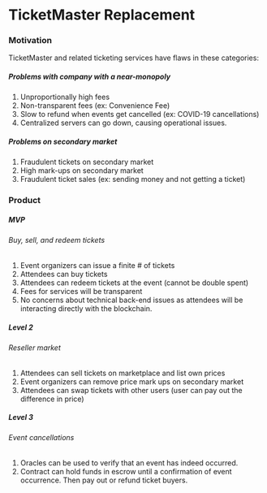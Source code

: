# TicketMaster Replacement

### Motivation 
TicketMaster and related ticketing services have flaws in these categories:

##### Problems with company with a near-monopoly
1. Unproportionally high fees
2. Non-transparent fees (ex: Convenience Fee)
3. Slow to refund when events get cancelled (ex: COVID-19 cancellations)
4. Centralized servers can go down, causing operational issues.

##### Problems on secondary market
1. Fraudulent tickets on secondary market
2. High mark-ups on secondary market
3. Fraudulent ticket sales (ex: sending money and not getting a ticket)

 
### Product

##### MVP
###### Buy, sell, and redeem tickets
1. Event organizers can issue a finite # of tickets
2. Attendees can buy tickets
3. Attendees can redeem tickets at the event (cannot be double spent)
4. Fees for services will be transparent
5. No concerns about technical back-end issues as attendees will be interacting directly with the blockchain.

##### Level 2
###### Reseller market
1. Attendees can sell tickets on marketplace and list own prices
2. Event organizers can remove price mark ups on secondary market
3. Attendees can swap tickets with other users (user can pay out the difference in price)

##### Level 3
###### Event cancellations
1. Oracles can be used to verify that an event has indeed occurred.
2. Contract can hold funds in escrow until a confirmation of event occurrence. Then pay out or refund ticket buyers.
